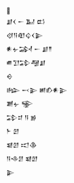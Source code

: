 <div class='block'>
<div class='line'></div>
<div class='line'>𒋗𒌋 𒀸 𒆏 𒆗</div>
<div class='line'>𒋼𒀀𒊏𒌒𒌋𒉌</div>
<div class='line'>𒀭𒉡𒋆 𒀸 𒋗𒈫</div>
<div class='line'>𒌑𒋛𒁉𒆷𒋗</div>
<div class='line'>𒀪</div>
<div class='line'>𒈗 𒁁𒉌 𒅖𒁓𒀭𒉌</div>
<div class='line'>𒋢𒉡 𒊌</div>
<div class='line'>𒁉𒄑 𒀀 𒂊</div>
<div class='line'>𒈨 𒇻</div>
<div class='line'>𒇯𒇻 𒀊𒆠</div>
<div class='line'>𒀀𒈾𒆪 𒇯𒇻</div>
<div class='line'>𒉌</div>
</div>